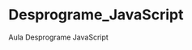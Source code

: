 # Desprograme_JavaScript
Aula Desprograme JavaScript

<script type="text/javascript">

// estutrura de função
var pulaLinha = function( ) 
{ 
document.write("<br>"); 
}; 

// variaveis
var num1 = 2 ;
var num2 = 5;
var calculo;

// calculo
calculo = num1 + num2;

// aparece no console
console.log(calculo);

//aparece na tela
document.write(calculo);
pulaLinha ();
pulaLinha ();
//alerta de pagina na entrada
alert("Hello World!!");

//variavel para identificar a idade
var idade=32;
document.write(" Minha idade é:"+idade);
pulaLinha ();
pulaLinha ();
document.write(" Minha idade é:"+idade);

pulaLinha ();

//atividade
var num1 = 7 ;
var num2 = 10;
var num3 = 5;
var calculo;
var total;

calculo = num1 + num2 + num3;
total = calculo /3;

console.log(total);
document.write(total);
pulaLinha ();
pulaLinha ();
</script>
